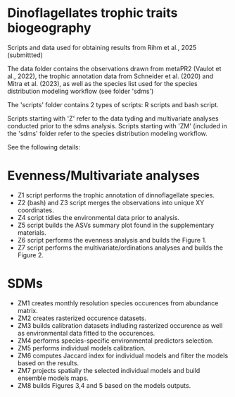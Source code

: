 # Dinoflagellates trophic traits biogeography

Scripts and data used for obtaining results from Rihm et al., 2025 (submittted)

The data folder contains the observations drawn from metaPR2 (Vaulot et al., 2022), 
the trophic annotation data from Schneider et al. (2020) and Mitra et al. (2023), as well as the 
species list used for the species distribution modeling workflow (see folder 'sdms')
                                                              
The 'scripts' folder contains 2 types of scripts: R scripts and bash script. 

Scripts starting with 'Z' refer to the data tyding and multivariate analyses conducted prior to the sdms analysis. 
Scripts starting with 'ZM' (included in the 'sdms' folder refer to the species distribution modeling workflow. 

See the following details: 

# Evenness/Multivariate analyses

  - Z1 script performs the trophic annotation of dinnoflagellate species.
  - Z2 (bash) and Z3 script merges the observations into unique XY coordinates. 
  - Z4 script tidies the environmental data prior to analysis. 
  - Z5 script builds the ASVs summary plot found in the supplementary materials.
  - Z6 script performs the evenness analysis and builds the Figure 1. 
  - Z7 script performs the multivariate/ordinations analyses and builds the Figure 2. 

# SDMs

  - ZM1 creates monthly resolution species occurences from abundance matrix.
  - ZM2 creates rasterized occurence datasets.
  - ZM3 builds calibration datasets indluding rasterized occurence as well as environmental data fitted to the occurences.
  - ZM4 performs species-specific environmental predictors selection.
  - ZM5 performs individual models calibration.
  - ZM6 computes Jaccard index for individual models and filter the models based on the results.
  - ZM7 projects spatially the selected individual models and build ensemble models maps. 
  - ZM8 builds Figures 3,4 and 5 based on the models outputs. 

